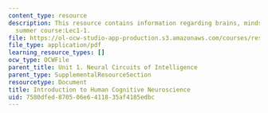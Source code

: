 ```yaml
---
content_type: resource
description: This resource contains information regarding brains, minds and machines
  summer course:Lec1-1.
file: https://ol-ocw-studio-app-production.s3.amazonaws.com/courses/res-9-003-brains-minds-and-machines-summer-course-summer-2015/7580dfed870506e6411835af4185edbc_MITRES_9_003SUM15_Lec1-1.pdf
file_type: application/pdf
learning_resource_types: []
ocw_type: OCWFile
parent_title: Unit 1. Neural Circuits of Intelligence
parent_type: SupplementalResourceSection
resourcetype: Document
title: Introduction to Human Cognitive Neuroscience
uid: 7580dfed-8705-06e6-4118-35af4185edbc
---
```

